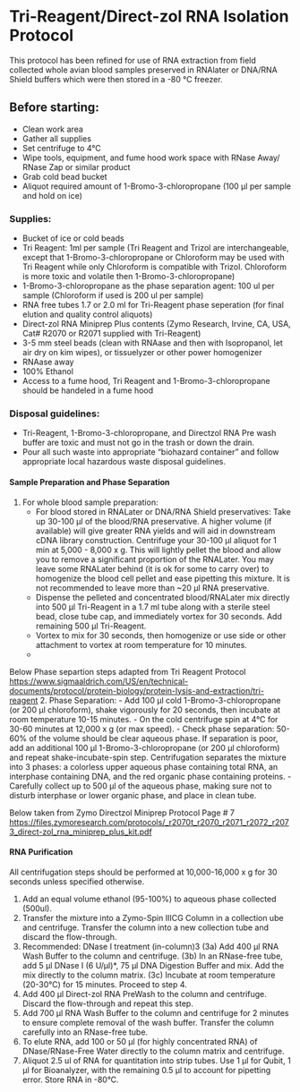 # Tri-Reagent/Direct-zol RNA Isolation Protocol

This protocol has been refined for use of RNA extraction from field collected whole avian blood samples preserved in RNAlater or DNA/RNA Shield buffers which were then stored in a -80 °C freezer. 

## Before starting:
- Clean work area
- Gather all supplies
- Set centrifuge to 4°C 
- Wipe tools, equipment, and fume hood work space with RNase Away/ RNase Zap or similar product
- Grab cold bead bucket
- Aliquot required amount of 1-Bromo-3-chloropropane (100 μl per sample and hold on ice)
 
### Supplies: 
- Bucket of ice or cold beads
- Tri Reagent: 1ml per sample (Tri Reagent and Trizol are interchangeable, except that 1-Bromo-3-chloropropane or Chloroform may be used with Tri Reagent while only Chloroform is compatible with Trizol. Chloroform is more toxic and volatile then 1-Bromo-3-chloropropane)
- 1-Bromo-3-chloropropane as the phase separation agent: 100 ul per sample (Chloroform if used is 200 ul per sample)
- RNA free tubes 1.7 or 2.0 ml for Tri-Reagent phase seperation (for final elution and quality control aliquots)
- Direct-zol RNA Miniprep Plus contents (Zymo Research, Irvine, CA, USA, Cat# R2070 or R2071 supplied with Tri-Reagent)
- 3-5 mm steel beads (clean with RNAase and then with Isopropanol, let air dry on kim wipes), or tissuelyzer or other power homogenizer
- RNAase away
- 100% Ethanol
- Access to a fume hood, Tri Reagent and 1-Bromo-3-chloropropane should be handeled in a fume hood 

### Disposal guidelines:
- Tri-Reagent, 1-Bromo-3-chloropropane, and Directzol RNA Pre wash buffer are toxic and must not go in the trash or down the drain.
- Pour all such waste into appropriate “biohazard container”  and follow appropriate local hazardous waste disposal guidelines.

#### Sample Preparation and Phase Separation
1. For whole blood sample preparation:
	- For blood stored in RNALater or DNA/RNA Shield preservatives: Take up 30-100 μl of the blood/RNA preservative. A higher volume (if available) will give greater RNA yields and will aid in downstream cDNA library construction. Centrifuge your 30-100 μl aliquot for 1 min at 5,000 - 8,000 x g. This will lightly pellet the blood and allow you to remove a significant proportion of the RNALater. You may leave some RNALater behind (it is ok for some to carry over) to homogenize the blood cell pellet and ease pipetting this mixture. It is not recommended to leave more than ~20 μl RNA preservative.
	- Dispense the pelleted and concentrated blood/RNALater mix directly into 500 μl Tri-Reagent in a 1.7 ml tube along with a sterile steel bead, close tube cap, and immediately vortex for 30 seconds. Add remaining 500 μl Tri-Reagent.
	- Vortex to mix for 30 seconds, then homogenize or use side or other attachment to vortex at room temperature for 10 minutes.
	- 
Below Phase separtion steps adapted from Tri Reagent Protocol https://www.sigmaaldrich.com/US/en/technical-documents/protocol/protein-biology/protein-lysis-and-extraction/tri-reagent
2. Phase Separation:
	- Add 100 μl cold 1-Bromo-3-chloropropane (or 200 μl chloroform), shake vigorously for 20 seconds, then incubate at room temperature 10-15 minutes. 
	- On the cold centrifuge spin at 4°C  for 30-60 minutes at 12,000 x g (or max speed).
	- Check phase separation: 50-60% of the volume should be clear aqueous phase. If separation is poor, add an additional 100 μl 1-Bromo-3-chloropropane (or 200 μl chloroform) and repeat shake-incubate-spin step. Centrifugation separates the mixture into 3 phases:  a colorless upper aqueous phase containing total RNA, an interphase containing DNA, and the red organic phase containing proteins.
	- Carefully collect up to 500 μl of the aqueous phase, making sure not to disturb interphase or lower organic phase, and place in clean tube. 
 
Below taken from Zymo Directzol Miniprep Protocol Page # 7 https://files.zymoresearch.com/protocols/_r2070t_r2070_r2071_r2072_r2073_direct-zol_rna_miniprep_plus_kit.pdf 
#### RNA Purification
All centrifugation steps should be performed at 10,000-16,000 x g for 30 seconds unless specified otherwise.  
1. Add an equal volume ethanol (95-100%) to aqueous phase collected (500ul). 
2. Transfer the mixture into a Zymo-Spin IIICG Column in a collection ube and centrifuge. Transfer the column into a new collection tube and discard the flow-through. 
3. Recommended: DNase I treatment (in-column)3 
	(3a)  Add 400 μl RNA Wash Buffer to the column and centrifuge. 
	(3b)  In an RNase-free tube, add 5 μl DNase I (6 U/μl)*, 75 μl DNA Digestion Buffer and mix. Add the mix 
		directly to the column matrix. 
	(3c)  Incubate at room temperature (20-30°C) for 15 minutes. Proceed to step 4. 
4. Add 400 μl Direct-zol RNA PreWash to the column and centrifuge. Discard the flow-through and repeat this step. 
5. Add 700 μl RNA Wash Buffer to the column and centrifuge for 2 minutes to ensure complete removal of the wash buffer. Transfer the column carefully into an RNase-free tube. 
6. To elute RNA, add 100 or 50 μl (for highly concentrated RNA) of DNase/RNase-Free Water directly to the column matrix and centrifuge.
7. Aliquot 2.5 ul of RNA for quantitation into strip tubes. Use 1 μl for Qubit, 1 μl for Bioanalyzer, with the remaining 0.5 μl to account for pipetting error. Store RNA in -80°C. 
